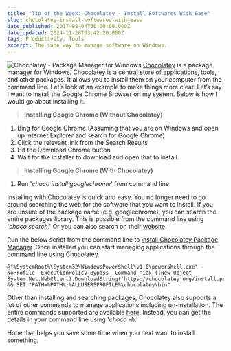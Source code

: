 ```yaml
---
title: "Tip of the Week: Chocolatey - Install Softwares With Ease"
slug: chocolatey-install-softwares-with-ease
date_published: 2017-08-04T00:00:00.000Z
date_updated: 2024-11-28T03:42:20.000Z
tags: Productivity, Tools
excerpt: The sane way to manage software on Windows.
---
```


![Chocolatey - Package Manager for Windows](__GHOST_URL__/content/images/chocolatey.png)
[Chocolatey](https://chocolatey.org/) is a package manager for Windows. Chocolatey is a central store of applications, tools, and other packages. It allows you to install them on your computer from the command line. Let’s look at an example to make things more clear. Let’s say I want to install the Google Chrome Browser on my system. Below is how I would go about installing it.

> **Installing Google Chrome (Without Chocolatey)**

1. Bing for Google Chrome (Assuming that you are on Windows and open up Internet Explorer and search for Google Chrome)
2. Click the relevant link from the Search Results
3. Hit the Download Chrome button
4. Wait for the installer to download and open that to install.

> **Installing Google Chrome (With Chocolatey)**

1. Run '*choco install googlechrome*' from command line

Installing with Chocolatey is quick and easy. You no longer need to go around searching the web for the software that you want to install. If you are unsure of the package name (e.g. googlechrome), you can search the entire packages library. This is possible from the command line using '*choco search*.' Or you can also search on their [website](https://chocolatey.org/packages).

Run the below script from the command line to [install Chocolatey Package Manager](https://chocolatey.org/install). Once installed you can start managing applications through the command line using Chocolatey.

    @"%SystemRoot%\System32\WindowsPowerShell\v1.0\powershell.exe" -NoProfile -ExecutionPolicy Bypass -Command "iex ((New-Object System.Net.WebClient).DownloadString('https://chocolatey.org/install.ps1'))" && SET "PATH=%PATH%;%ALLUSERSPROFILE%\chocolatey\bin"
    

Other than installing and searching packages, Chocolatey also supports a lot of other commands to manage applications including un-installation. The entire commands supported are available [here](https://chocolatey.org/docs/commandslist). Instead, you can get the details in your command line using '*choco -h*.'

Hope that helps you save some time when you next want to install something.
